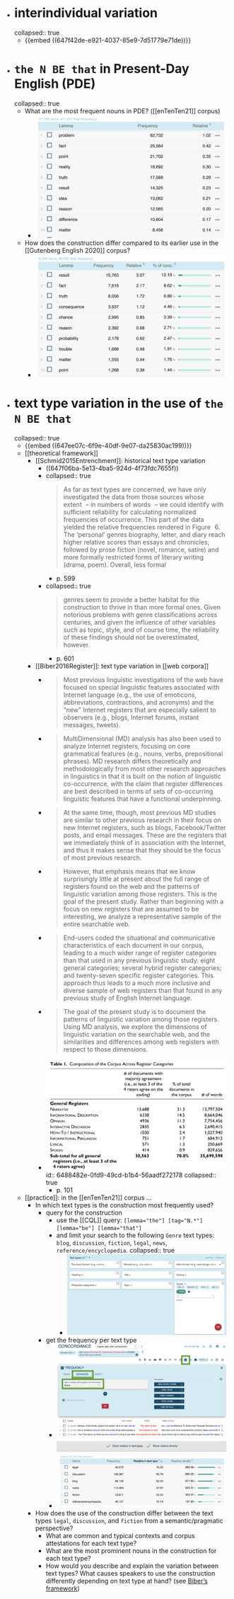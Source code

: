 - # interindividual variation
  collapsed:: true
	- {{embed ((647f42de-e921-4037-85e9-7d51779e71de))}}
- # `the N BE that` in Present-Day English (PDE)
  collapsed:: true
	- What are the most frequent nouns in PDE? ([[enTenTen21]] corpus)
		- ![image.png](../assets/image_1686656629845_0.png)
	- How does the construction differ compared to its earlier use in the [[Gutenberg English 2020]] corpus?
		- ![image.png](../assets/image_1686656813763_0.png)
- # text type variation in the use of `the N BE that`
  collapsed:: true
	- {{embed ((647ee07c-6f9e-40df-9e07-da25830ac199))}}
	- [[theoretical framework]]
		- [[Schmid2015Entrenchment]]: historical text type variation
			- ((647f06ba-5e13-4ba5-924d-4f73fdc7655f))
			- collapsed:: true
			  > As far as text types are concerned, we have only investigated the data from those sources whose extent – in numbers of words – we could identify with sufficient reliability for calculating normalized frequencies of occurrence. This part of the data yielded the relative frequencies rendered in Figure 6. The ‘personal’ genres biography, letter, and diary reach higher relative scores than essays and chronicles, followed by prose fiction (novel, romance, satire) and more formally restricted forms of literary writing (drama, poem). Overall, less formal
				- p. 599
			- collapsed:: true
			  > genres seem to provide a better habitat for the construction to thrive in than more formal ones. Given notorious problems with genre classifications across centuries, and given the influence of other variables such as topic, style, and of course time, the reliability of these findings should not be overestimated, however.
				- p. 601
		- [[Biber2016Register]]: text type variation in [[web corpora]]
			- > Most previous linguistic investigations of the web have focused on special linguistic features associated with Internet language (e.g., the use of emoticons, abbreviations, contractions, and acronyms) and the “new” Internet registers that are especially salient to observers (e.g., blogs, Internet forums, instant messages, tweets).
			- > MultiDimensional (MD) analysis has also been used to analyze Internet registers, focusing on core grammatical features (e.g., nouns, verbs, prepositional phrases). MD research differs theoretically and methodologically from most other research approaches in linguistics in that it is built on the notion of linguistic co-occurrence, with the claim that register differences are best described in terms of sets of co-occurring linguistic features that have a functional underpinning.
			- > At the same time, though, most previous MD studies are similar to other previous research in their focus on new Internet registers, such as blogs, Facebook/Twitter posts, and email messages. These are the registers that we immediately think of in association with the Internet, and thus it makes sense that they should be the focus of most previous research.
			- > However, that emphasis means that we know surprisingly little at present about the full range of registers found on the web and the patterns of linguistic variation among those registers. This is the goal of the present study. Rather than beginning with a focus on new registers that are assumed to be interesting, we analyze a representative sample of the entire searchable web.
			- > End-users coded the situational and communicative characteristics of each document in our corpus, leading to a much wider range of register categories than that used in any previous linguistic study: eight general categories; several hybrid register categories; and twenty-seven specific register categories. This approach thus leads to a much more inclusive and diverse sample of web registers than that found in any previous study of English Internet language.
			- > The goal of the present study is to document the patterns of linguistic variation among those registers. Using MD analysis, we explore the dimensions of linguistic variation on the searchable web, and the similarities and differences among web registers with respect to those dimensions.
			- ![image.png](../assets/image_1686654922320_0.png)
			  id:: 6488482e-0fd9-49cd-b1b4-56aadf272178
			  collapsed:: true
				- p. 101
	- [[practice]]: in the [[enTenTen21]] corpus …
		- In which text types is the construction most frequently used?
			- query for the construction
				- use the [[CQL]] query: `[lemma="the"] [tag="N.*"] [lemma="be"] [lemma="that"]`
				- and limit your search to the following `Genre` text types: `blog`, `discussion`, `fiction`, `legal`, `news`, `reference/encyclopedia`.
				  collapsed:: true
					- ![image.png](../assets/image_1686654470661_0.png)
			- get the frequency per text type
				- ![image.png](../assets/image_1686654545264_0.png)
				- ![image.png](../assets/image_1686654619987_0.png)
		- How does the use of the construction differ between the text types `legal`, `discussion`, and `fiction` from a semantic/pragmatic perspective?
			- What are common and typical contexts and corpus attestations for each text type?
			- What are the most prominent nouns in the construction for each text type?
			- How would you describe and explain the variation between text types? What causes speakers to use the construction differently depending on text type at hand? (see [Biber’s framework](((6488482e-0fd9-49cd-b1b4-56aadf272178))))
